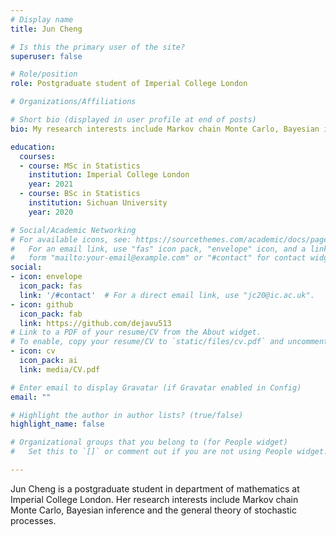 ```yaml
---
# Display name
title: Jun Cheng

# Is this the primary user of the site?
superuser: false

# Role/position
role: Postgraduate student of Imperial College London

# Organizations/Affiliations

# Short bio (displayed in user profile at end of posts)
bio: My research interests include Markov chain Monte Carlo, Bayesian inference and the general theory of stochastic processes.

education:
  courses:
  - course: MSc in Statistics
    institution: Imperial College London
    year: 2021
  - course: BSc in Statistics
    institution: Sichuan University
    year: 2020

# Social/Academic Networking
# For available icons, see: https://sourcethemes.com/academic/docs/page-builder/#icons
#   For an email link, use "fas" icon pack, "envelope" icon, and a link in the
#   form "mailto:your-email@example.com" or "#contact" for contact widget.
social:
- icon: envelope
  icon_pack: fas
  link: '/#contact'  # For a direct email link, use "jc20@ic.ac.uk".
- icon: github
  icon_pack: fab
  link: https://github.com/dejavu513
# Link to a PDF of your resume/CV from the About widget.
# To enable, copy your resume/CV to `static/files/cv.pdf` and uncomment the lines below.
- icon: cv
  icon_pack: ai
  link: media/CV.pdf

# Enter email to display Gravatar (if Gravatar enabled in Config)
email: ""

# Highlight the author in author lists? (true/false)
highlight_name: false

# Organizational groups that you belong to (for People widget)
#   Set this to `[]` or comment out if you are not using People widget.

---
```


Jun Cheng is a postgraduate student in department of mathematics at Imperial College London. Her research interests include Markov chain Monte Carlo, Bayesian inference and the general theory of stochastic processes.

